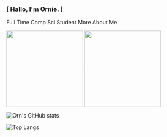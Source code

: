 ### [ Hallo, I'm Ornie. ]

Full Time Comp Sci Student
More About Me

<a href="https://github.com/Orniepay/github-readme-stats">
  <img height=200 align="center" src="https://github-readme-stats.vercel.app/api?username=Orniepay" />
</a>
<a href="https://github.com/Orniepay/convoychat">
  <img height=200 align="center" src="https://github-readme-stats.vercel.app/api/top-langs?username=Orniepay&layout=compact&langs_count=8&card_width=320" />
</a>




![Orn's GitHub stats](https://github-readme-stats.vercel.app/api?username=Orniepay&theme=github_dark_dimmed&show_icons=true)

![Top Langs](https://github-readme-stats.vercel.app/api/top-langs/?username=Orniepay&layout=compact)
